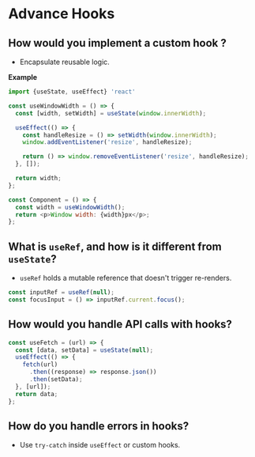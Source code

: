 # Advance Hooks

## How would you implement a custom hook ?

* Encapsulate reusable logic.


**Example**


```javascript
import {useState, useEffect} 'react'

const useWindowWidth = () => {
  const [width, setWidth] = useState(window.innerWidth);

  useEffect(() => {
    const handleResize = () => setWidth(window.innerWidth);
    window.addEventListener('resize', handleResize);

    return () => window.removeEventListener('resize', handleResize);
  }, []);

  return width;
};

const Component = () => {
  const width = useWindowWidth();
  return <p>Window width: {width}px</p>;
};
```

## What is `useRef`, and how is it different from `useState`?

* `useRef` holds a mutable reference that doesn't trigger re-renders.

```javascript
const inputRef = useRef(null);
const focusInput = () => inputRef.current.focus();
```

## How would you handle API calls with hooks?

```javascript
const useFetch = (url) => {
  const [data, setData] = useState(null);
  useEffect(() => {
    fetch(url)
      .then((response) => response.json())
      .then(setData);
  }, [url]);
  return data;
};

```

## How do you handle errors in hooks?

* Use `try-catch` inside `useEffect` or custom hooks.